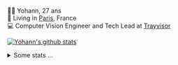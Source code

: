 <p>
  👨🏻 <bold>Yohann</bold>, 27 ans<br/>
  💼 Living in <a href="https://www.google.com/maps?q=paris">Paris</a>, France<br/>
  💻 Computer Vision Engineer and Tech Lead at <a href="https://trayvisor.com/">Trayvisor</a><br/>
</p>

<a href="https://github.com/anuraghazra/github-readme-stats"><img align="center" src="https://github-readme-stats-go94hl40s-yohann84l.vercel.app//api?username=yohann84L&show_icons=true&include_all_commits=true" alt="Yohann's github stats" /> </a>


<details>
  <summary>Some stats ...</summary><br/>
  

<!--START_SECTION:waka-->
![Code Time](http://img.shields.io/badge/Code%20Time-1%2C125%20hrs%2018%20mins-blue)

![Profile Views](http://img.shields.io/badge/Profile%20Views-0-blue)

**🐱 My GitHub Data** 

> 📦 440.7 kB Used in GitHub's Storage 
 > 
> 🚫 Not Opted to Hire
 > 
> 📜 25 Public Repositories 
 > 
> 🔑 21 Private Repositories 
 > 
**I'm an Early 🐤** 

```text
🌞 Morning                15496 commits       ████████░░░░░░░░░░░░░░░░░   30.78 % 
🌆 Daytime                28645 commits       ██████████████░░░░░░░░░░░   56.90 % 
🌃 Evening                6062 commits        ███░░░░░░░░░░░░░░░░░░░░░░   12.04 % 
🌙 Night                  139 commits         ░░░░░░░░░░░░░░░░░░░░░░░░░   00.28 % 
```
📅 **I'm Most Productive on Wednesday** 

```text
Monday                   9389 commits        █████░░░░░░░░░░░░░░░░░░░░   18.65 % 
Tuesday                  9364 commits        █████░░░░░░░░░░░░░░░░░░░░   18.60 % 
Wednesday                11149 commits       ██████░░░░░░░░░░░░░░░░░░░   22.15 % 
Thursday                 10230 commits       █████░░░░░░░░░░░░░░░░░░░░   20.32 % 
Friday                   9382 commits        █████░░░░░░░░░░░░░░░░░░░░   18.64 % 
Saturday                 313 commits         ░░░░░░░░░░░░░░░░░░░░░░░░░   00.62 % 
Sunday                   515 commits         ░░░░░░░░░░░░░░░░░░░░░░░░░   01.02 % 
```


📊 **This Week I Spent My Time On** 

```text
🕑︎ Time Zone: Europe/Paris

💬 Programming Languages: 
Python                   9 mins              ████████████░░░░░░░░░░░░░   48.26 % 
SSH Config               9 mins              ████████████░░░░░░░░░░░░░   47.18 % 
Lua                      0 secs              █░░░░░░░░░░░░░░░░░░░░░░░░   03.91 % 
TypeScript               0 secs              ░░░░░░░░░░░░░░░░░░░░░░░░░   00.65 % 

🔥 Editors: 
VS Code                  19 mins             █████████████████████████   100.00 % 

💻 Operating System: 
Mac                      19 mins             █████████████████████████   100.00 % 
```

**I Mostly Code in Python** 

```text
Python                   25 repos            █████████████░░░░░░░░░░░░   53.19 % 
Jupyter Notebook         5 repos             ███░░░░░░░░░░░░░░░░░░░░░░   10.64 % 
JavaScript               3 repos             ██░░░░░░░░░░░░░░░░░░░░░░░   06.38 % 
HTML                     2 repos             █░░░░░░░░░░░░░░░░░░░░░░░░   04.26 % 
Shell                    1 repo              █░░░░░░░░░░░░░░░░░░░░░░░░   02.13 % 
```




 Last Updated on 30/03/2024 00:28:15 UTC
<!--END_SECTION:waka-->
